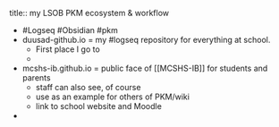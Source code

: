 title:: my LSOB PKM ecosystem & workflow

- #Logseq #Obsidian #pkm
- duusad-github.io = my #logseq repository for everything at school.
	- First place I go to
	-
- mcshs-ib.github.io = public face of [[MCSHS-IB]] for students and parents
	- staff can also see, of course
	- use as an example for others of PKM/wiki
	- link to school website and Moodle
-